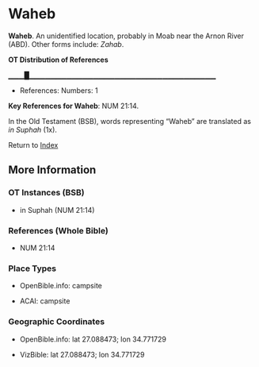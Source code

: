 # Waheb
**Waheb**. 
An unidentified location, probably in Moab near the Arnon River (ABD). 
Other forms include: 
*Zahab*. 


**OT Distribution of References**

▁▁▁█▁▁▁▁▁▁▁▁▁▁▁▁▁▁▁▁▁▁▁▁▁▁▁▁▁▁▁▁▁▁▁▁▁▁▁
* References: Numbers: 1



**Key References for Waheb**: 
NUM 21:14. 


In the Old Testament (BSB), words representing “Waheb” are translated as 
*in Suphah* (1x). 




Return to [Index](00-Index.md)

## More Information

### OT Instances (BSB)

* in Suphah (NUM 21:14)



### References (Whole Bible)

* NUM 21:14


### Place Types

* OpenBible.info: campsite

* ACAI: campsite



### Geographic Coordinates

* OpenBible.info: lat 27.088473; lon 34.771729

* VizBible: lat 27.088473; lon 34.771729




